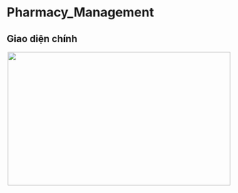 # Pharmacy_Management

## Giao diện chính
<p align="center">
    <img src="https://res.cloudinary.com/dl3hvap4a/image/upload/v1695998135/%E1%BA%A2nh1_trov9u.png" style="width:500px;height:300px" />
</p>
